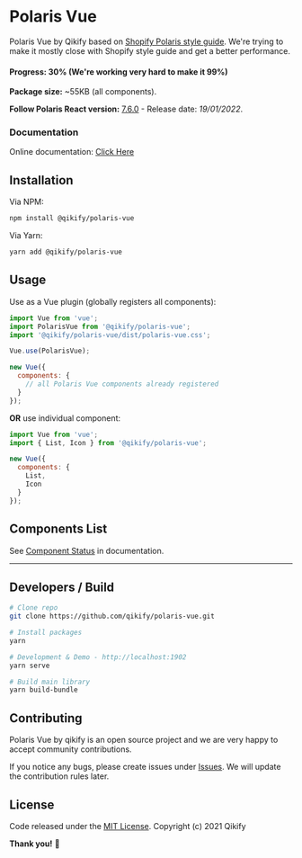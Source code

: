 # Polaris Vue

Polaris Vue by Qikify based on [Shopify Polaris style guide](https://polaris.shopify.com/).
We're trying to make it mostly close with Shopify style guide and get a better performance.

#### Progress: 30% (We're working very hard to make it 99%)

**Package size:** ~55KB (all components).

**Follow Polaris React version:** [7.6.0](https://github.com/Shopify/polaris-react/releases/tag/v7.6.0) - Release date: *19/01/2022*.

### Documentation

Online documentation: [Click Here](https://qikify.github.io/polaris-vue/)

## Installation

Via NPM:

```bash
npm install @qikify/polaris-vue
```

Via Yarn:

```bash
yarn add @qikify/polaris-vue
```

## Usage

Use as a Vue plugin (globally registers all components):

```js
import Vue from 'vue';
import PolarisVue from '@qikify/polaris-vue';
import '@qikify/polaris-vue/dist/polaris-vue.css';

Vue.use(PolarisVue);

new Vue({
  components: {
    // all Polaris Vue components already registered
  }
});
```

**OR** use individual component:

```js
import Vue from 'vue';
import { List, Icon } from '@qikify/polaris-vue';

new Vue({
  components: {
    List,
    Icon
  }
});
```

## Components List

See [Component Status](https://qikify.github.io/polaris-vue/?path=/docs/component-status--page) in documentation.

---

## Developers / Build

```bash
# Clone repo
git clone https://github.com/qikify/polaris-vue.git

# Install packages
yarn

# Development & Demo - http://localhost:1902
yarn serve

# Build main library
yarn build-bundle
```

## Contributing

Polaris Vue by qikify is an open source project and we are very happy to accept community contributions.

If you notice any bugs, please create issues under [Issues](https://github.com/qikify/polaris-vue/issues).
We will update the contribution rules later.

## License

Code released under the  [MIT License](https://github.com/qikify/polaris-vue/LICENSE).
Copyright (c) 2021 Qikify

**Thank you!** :tada:
